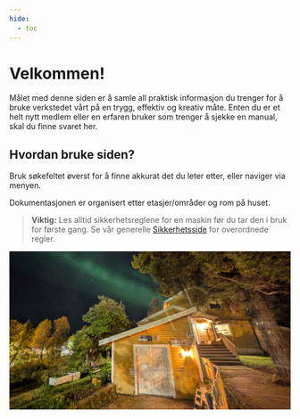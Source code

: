 ```yaml
---
hide:
  - toc
---
```


# Velkommen!

Målet med denne siden er å samle all praktisk informasjon du trenger for å bruke verkstedet vårt på en trygg, effektiv og kreativ måte. Enten du er et helt nytt medlem eller en erfaren bruker som trenger å sjekke en manual, skal du finne svaret her.

## Hvordan bruke siden?
Bruk søkefeltet øverst for å finne akkurat det du leter etter, eller naviger via menyen.

Dokumentasjonen er organisert etter etasjer/områder og rom på huset. 

> **Viktig:** Les alltid sikkerhetsreglene for en maskin før du tar den i bruk for første gang. Se vår generelle [Sikkerhetsside](sikkerhet.md) for overordnede regler.



![Nordlys over Skogstua](skogstua_natt.jpg "Skogstua fellesverksted")


